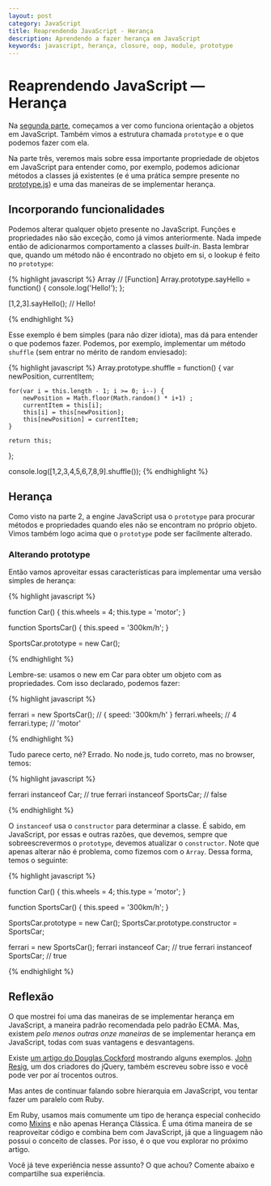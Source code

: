 ```yaml
---
layout: post
category: JavaScript
title: Reaprendendo JavaScript - Herança 
description: Aprendendo a fazer herança em JavaScript
keywords: javascript, herança, closure, oop, module, prototype
---
```


# Reaprendendo JavaScript &mdash; Herança 

Na [segunda parte](/JavaScript/reaprendendo-javascript-parte-2), começamos
a ver como funciona orientação a objetos em JavaScript. Também vimos a estrutura
chamada <code>prototype</code> e o que podemos fazer com ela.

Na parte três, veremos mais sobre essa importante propriedade de
objetos em JavaScript para entender como, por exemplo, podemos adicionar
métodos a classes já existentes (e é uma prática sempre presente
no [prototype.js](http://wwww.prototypejs.org)) e uma das maneiras de se
implementar herança.

## Incorporando funcionalidades

Podemos alterar qualquer objeto presente no JavaScript. Funções e
propriedades não são exceção, como já vimos anteriormente. Nada
impede então de adicionarmos comportamento a classes <em>built-in</em>.
Basta lembrar que, quando um método não é encontrado no objeto em si,
o lookup é feito no <code>prototype</code>:

{% highlight javascript %}
Array                                      // [Function]
Array.prototype.sayHello = function() {
    console.log('Hello!');
};

[1,2,3].sayHello();                        // Hello!

{% endhighlight %}

Esse exemplo é bem simples (para não dizer idiota), mas dá para
entender o que podemos fazer. Podemos, por exemplo, implementar
um método <code>shuffle</code> (sem entrar no mérito de random
enviesado):

{% highlight javascript %}
Array.prototype.shuffle = function() {
    var newPosition, currentItem;

    for(var i = this.length - 1; i >= 0; i--) {
        newPosition = Math.floor(Math.random() * i+1) ;
        currentItem = this[i];
        this[i] = this[newPosition];
        this[newPosition] = currentItem;
    }

    return this;
};

console.log([1,2,3,4,5,6,7,8,9].shuffle());
{% endhighlight %}

## Herança

Como visto na parte 2, a engine JavaScript usa o <code>prototype</code> para
procurar métodos e propriedades quando eles não se encontram no próprio objeto.
Vimos também logo acima que o <code>prototype</code> pode ser facilmente
alterado. 


### Alterando prototype

Então vamos aproveitar essas características para implementar uma
versão simples de herança:

{% highlight javascript %}

function Car() {
    this.wheels = 4;
    this.type = 'motor';
}

function SportsCar() {
    this.speed = '300km/h';
}

SportsCar.prototype = new Car();

{% endhighlight %}

Lembre-se: usamos o new em Car para obter um objeto com as propriedades.
Com isso declarado, podemos fazer:


{% highlight javascript %}

ferrari = new SportsCar();         // { speed: '300km/h' }
ferrari.wheels;                    // 4
ferrari.type;                      // 'motor'

{% endhighlight %}

Tudo parece certo, né? Errado. No node.js, tudo correto, mas no browser, temos:

{% highlight javascript %}

ferrari instanceof Car;          // true
ferrari instanceof SportsCar;    // false

{% endhighlight %}

O <code>instanceof</code> usa o <code>constructor</code> para determinar
a classe. É sabido, em JavaScript, por essas e outras razões, que
devemos, sempre que sobreescrevermos o <code>prototype</code>, devemos
atualizar o <code>constructor</code>. Note que apenas
alterar não é problema, como fizemos com o <code>Array</code>.
Dessa forma, temos o seguinte:

{% highlight javascript %}

function Car() {
    this.wheels = 4;
    this.type = 'motor';
}

function SportsCar() {
    this.speed = '300km/h';
}

SportsCar.prototype = new Car();
SportsCar.prototype.constructor = SportsCar;

ferrari = new SportsCar();
ferrari instanceof Car;             // true
ferrari instanceof SportsCar;       // true

{% endhighlight %}

## Reflexão

O que mostrei foi uma das maneiras de se implementar herança em
JavaScript, a maneira padrão recomendada pelo padrão ECMA. Mas,
existem *pelo menos outras onze maneiras* de se implementar herança em
JavaScript, todas com suas vantagens e desvantagens.

Existe [um artigo do Douglas
Cockford](http://www.crockford.com/javascript/inheritance.html)
mostrando alguns exemplos. [John
Resig](http://ejohn.org/blog/simple-javascript-inheritance/), um dos
criadores do jQuery, também escreveu sobre isso e você pode ver por
aí trocentos outros.

Mas antes de continuar falando sobre hierarquia em JavaScript,
vou tentar fazer um paralelo com Ruby. 

Em Ruby, usamos mais comumente um tipo de herança especial conhecido como
[Mixins](http://en.wikipedia.org/wiki/Mixins) e não apenas Herança
Clássica. É uma ótima maneira de se reaproveitar código e combina
bem com JavaScript, já que a linguagem não possui o conceito de classes. Por
isso, é o que vou explorar no próximo artigo.

Você já teve experiência nesse assunto? O que achou? Comente abaixo
e compartilhe sua experiência.
